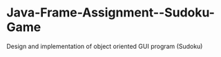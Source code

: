 # Java-Frame-Assignment--Sudoku-Game
Design and implementation of object oriented GUI program (Sudoku)
